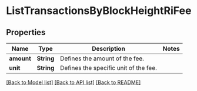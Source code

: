# ListTransactionsByBlockHeightRiFee

## Properties

Name | Type | Description | Notes
------------ | ------------- | ------------- | -------------
**amount** | **String** | Defines the amount of the fee. | 
**unit** | **String** | Defines the specific unit of the fee. | 

[[Back to Model list]](../README.md#documentation-for-models) [[Back to API list]](../README.md#documentation-for-api-endpoints) [[Back to README]](../README.md)


